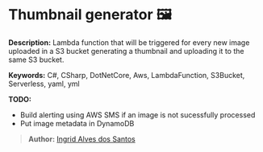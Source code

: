 # Thumbnail generator 🖼

**Description:** Lambda function that will be triggered for every new image uploaded in a S3 bucket generating a thumbnail and uploading it to the same S3 bucket.

**Keywords:** C#, CSharp, DotNetCore, Aws, LambdaFunction, S3Bucket, Serverless, yaml, yml

**TODO:**
 - Build alerting using AWS SMS if an image is not sucessfully processed
 - Put image metadata in DynamoDB
 
 
 >**Author:** [Ingrid Alves dos Santos](https://www.linkedin.com/in/ingridalves/)
